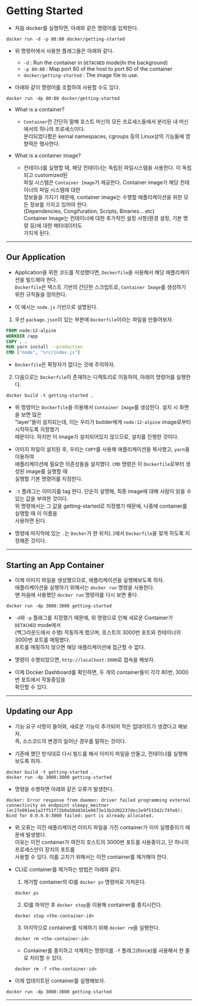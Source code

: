 <h1>Getting Started</h1>

* 처음 docker를 실행하면, 아래와 같은 명령어를 입력한다.
```
docker run -d -p 80:80 docker/getting-started
```

* 위 명령어에서 사용한 플래그들은 아래와 같다.
  * `-d` : Run the container in `DETACHED` mode(In the background)
  * `-p 80:80` : Map port 80 of the host to port 80 of the container
  * `docker/getting-started` : The image file to use.
  
* 아래와 같이 명령어를 조합하여 사용할 수도 있다.
```
docker run -dp 80:80 docker/getting-started
```

* What is a container?
  * `Container`란 간단히 말해 호스트 머신의 모든 프로세스들에서 분리된 내 머신에서의 하나의 프로세스이다.   
    분리되었다함은 kernal namespaces, cgroups 등의 Linux상의 기능들에 영향력은 행사한다.

* What is a container image?
  * 컨테이너를 실행할 때, 해당 컨테이너는 독립된 파일시스템을 사용한다. 이 독립되고 customized된   
    파일 시스템은 `Container Image`가 제공한다. Container image가 해당 컨테이너의 파일 시스템에 대한   
    정보들을 가지기 때문에, container image는 수행할 애플리케이션을 위한 모든 정보를 가지고 있어야 한다.   
    (Dependencies, Congifuration, Scripts, Binaries... etc)   
    Container Image는 컨테이너에 대한 추가적인 설정 사항(환경 셜정, 기본 명령 등)에 대한 메타데이터도   
    가지게 된다.
<hr/>

<h2>Our Application</h2>

* Application을 위한 코드를 작성했다면, `Dockerfile`을 사용해서 해당 애플리케이션을 빌드해야 한다.   
  `Dockerfile`은 텍스트 기반의 간단한 스크립트로, `Container Image`를 생성하기 위한 규칙들을 정의한다.   

* 이 예시는 `node.js` 기반으로 설명된다.

1. 우선 `package.json`이 있는 부분에 `Dockerfile`이라는 파일을 만들어보자.

```Dockerfile
FROM node:12-alpine
WORKDIR /app
COPY . .
RUN yarn install --production
CMD ["node", "src/index.js"]
```

  * `Dockerfile`은 확장자가 없다는 것에 주의하자.

2. 다음으로는 `Dockerfile`이 존재하는 디렉토리로 이동하여, 아래의 명령어를 실행한다.
```
docker build -t getting-started .
```

  * 위 명령어는 `Dockerfile`을 이용해서 `Container Image`를 생성한다. 설치 시 화면을 보면 많은   
    "layer"들이 설치되는데, 이는 우리가 builder에게 `node:12-alpine` image로부터 시작하도록 지정했기   
    때문이다. 하지만 이 image가 설치되어있지 않으므로, 설치를 진행한 것이다.

  * 이미지 파일이 설치된 후, 우리는 `COPY`를 사용해 애플리케이션을 복사했고, `yarn`을 이용하여   
    애플리케이션에 필요한 의존성들을 설치했다. `CMD` 명령은 이 `Dockerfile`로부터 생성된 image를 실행할 때   
    실행할 기본 명령어를 지정한다.
  
  * `-t` 플래그는 이미지를 tag 한다. 단순히 설명해, 최종 image에 대해 사람이 읽을 수 있는 값을 부여한 것이다.   
    위 명령에서는 그 값을 getting-started로 지정했기 때문에, 나중에 container를 실행할 때 이 이름을   
    사용하면 된다.

  * 명령에 마지막에 있는 `.`는 `Docker`가 현 위치(`.`)에서 `Dockerfile`을 찾게 하도록 지정해준 것이다.
<hr/>

<h2>Starting an App Container</h2>

* 이제 이미지 파일을 생성했으므로, 애플리케이션을 실행해보도록 하자.   
  애플리케이션을 실행하기 위해서는 `docker run` 명령을 사용한다.   
  맨 처음에 사용했던 `docker run` 명령어를 다시 보면 좋다.
```
docker run -dp 3000:3000 getting-started
```

  * `-d`와 `-p` 플래그를 지정했기 때문에, 위 명령으로 인해 새로운 Container가 `DETACHED` mode에서   
    (백그라운드에서 수행) 작동하게 했으며, 호스트의 3000번 포트와 컨테이너의 3000번 포트를 매핑했다.   
    포트를 매핑하지 않으면 해당 애플리케이션에 접근할 수 없다.

  * 명령이 수행되었으면, `http://localhost:3000`로 접속을 해보자.

  * 이제 Docker Dashboard를 확인하면, 두 개의 container들이 각각 80번, 3000번 포트에서 작동중임을   
    확인할 수 있다.
<hr/>

<h2>Updating our App</h2>

* 기능 요구 사항이 들어와, 새로운 기능이 추가되어 작은 업데이트가 생겼다고 해보자.   
  즉, 소스코드의 변경이 일어난 경우를 말하는 것이다.

* 기존에 했던 방식대로 다시 빌드를 해서 이미지 파일을 만들고, 컨테이너를 실행해보도록 하자.
```
docker build -t getting-started .
docker run -dp 3000:3000 getting-started
```

* 명령을 수행하면 아래와 같은 오류가 발생한다.
```
docker: Error response from daemon: driver failed programming external connectivity on endpoint sleepy_meitner (ec27e091ee1a2ff51f72b0a50dd341e9673e13b2d92237dec2e9f51542c74fe8): Bind for 0.0.0.0:3000 failed: port is already allocated.
```

* 위 오류는 이전 애플리케이션 이미지 파일을 가진 container가 이미 실행중이기 때문에 발생했다.   
  이유는 이전 container가 여전히 호스트의 3000번 포트를 사용중이고, 단 하나의 프로세스만이 장치의 포트를   
  사용할 수 있다. 이를 고치기 위해서는 이전 container를 제거해야 한다.

* CLI로 container를 제거하는 방법은 아래와 같다.

  1. 제거할 container의 ID를 `docker ps` 명령어로 가져온다.
  ```
  docker ps
  ```

  2. ID를 파악안 후 `docker stop`을 이용해 container를 중지시킨다.
  ```
  docker stop <the-container-id>
  ```

  3. 마지막으로 container를 삭제하기 위해 `docker rm`을 실행한다.
  ```
  docker rm <the-container-id>
  ```

  * Container를 중지하고 삭제하는 명령어를 `-f` 플래그(force)를 사용해서 한 줄로 처리할 수 있다.
  ```
  docker rm -f <the-container-id>
  ```

* 이제 업데이트된 container를 실행해보자.
```
docker run -dp 3000:3000 getting-started
```

<hr/>

